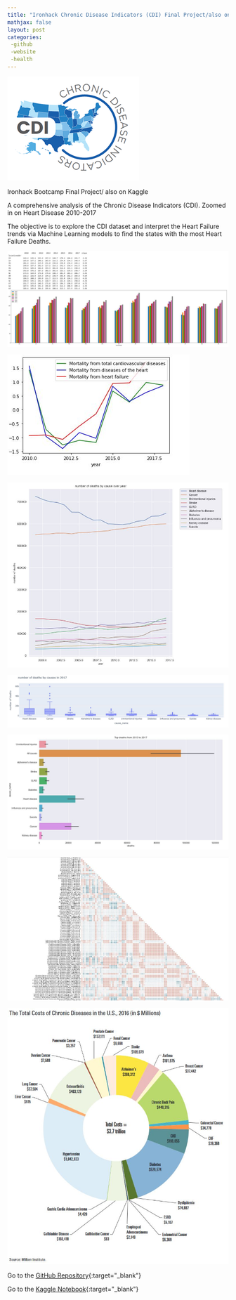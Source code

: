 ```yaml
---
title: "Ironhack Chronic Disease Indicators (CDI) Final Project/also on Kaggle"
mathjax: false
layout: post
categories: 
 -github
 -website
 -health
---
```


![CDI Indicators](https://github.com/edbe777/Completed-Labs/blob/main/Week_8/Day_5/images/cdi-logo.png?raw=true)

Ironhack Bootcamp Final Project/ also on Kaggle

A comprehensive analysis of the Chronic Disease Indicators (CDI). Zoomed in on Heart Disease 2010-2017

The objective is to explore the CDI dataset and interpret the Heart Failure trends via Machine Learning models to find the states with the most Heart Failure Deaths.
 
![Heart Top States](https://github.com/edbe777/Completed-Labs/raw/main/Week_8/Day_5/images/heart%20top%20states.JPG?raw=true)

![Normalized](https://github.com/edbe777/Completed-Labs/raw/main/Week_8/Day_5/images/normalized%20cardio%20disease%20over%20years.JPG?raw=true)

![Deaths By Cause](https://github.com/edbe777/Completed-Labs/blob/main/Week_8/Day_5/images/number%20of%20deaths%20by%20cause%20over%20year.JPG?raw=true)

![Boxplot](https://github.com/edbe777/Completed-Labs/blob/main/Week_8/Day_5/images/number%20of%20deaths%202017%20boxplot.JPG?raw=true)

![Top Deaths](https://github.com/edbe777/Completed-Labs/blob/main/Week_8/Day_5/images/top%20deaths%202013%20to%202017.JPG?raw=true)

![Heatmap](https://github.com/edbe777/Completed-Labs/blob/main/Week_8/Day_5/images/all%20chronic%20diseases%20heatmap%20zoom.JPG?raw=true)

![Total Cost](https://github.com/edbe777/Completed-Labs/blob/main/Week_8/Day_5/images/total%20cost%20of%20chronic%20diseases.JPG?raw=true)

Go to the [GitHub Repository](https://github.com/edbe777/Completed-Labs/blob/main/Week_8/Day_5/final%20project.ipynb){:target="_blank"}

Go to the [Kaggle Notebook](https://www.kaggle.com/ed777kaggle/cdi-data-analysis-and-ml-models){:target="_blank"}
